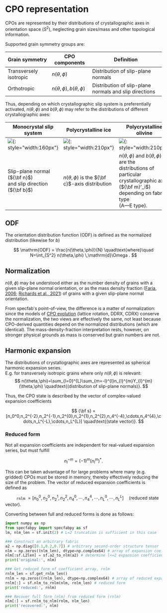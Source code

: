 # CPO representation

CPOs are represented by their distributions of crystallographic axes in orientation space ($S^2$), neglecting grain sizes/mass and other topological information.

Supported grain symmetry groups are:

| Grain symmetry | CPO components | Definition |
| --- | --- | --- | 
| Transversely isotropic | $n(\theta,\phi)$                  | Distribution of slip-plane normals |
| Orthotropic            | $n(\theta,\phi),\,b(\theta,\phi)$ | Distribution of slip-plane normals and slip directions |

Thus, depending on which crystallographic slip system is preferentially activated, $n(\theta,\phi)$ and $b(\theta,\phi)$ may refer to the distributions of different crystallographic axes:

| <center> Monocrystal slip system</center> | <center>Polycrystalline ice</center> | <center>Polycrystalline olivine</center> |
| :- | :- | :- |
| ![](https://raw.githubusercontent.com/nicholasmr/specfab/main/images/slipplane.png){: style="width:160px"} | ![](https://raw.githubusercontent.com/nicholasmr/specfab/main/images/tranisotropic/polycrystal-ice.png){: style="width:210px"} | ![](https://raw.githubusercontent.com/nicholasmr/specfab/main/images/orthotropic/polycrystal.png){: style="width:210px"} |
| Slip-plane normal (${\bf n}$) <br>and slip direction (${\bf b}$) | $n(\theta,\phi)$ is the ${\bf c}$-axis distribution | $n(\theta,\phi)$ and $b(\theta,\phi)$ are the <br> distributions of particular <br> crystallographic axes (${\bf m}'_i$) <br> depending on fabric type <br> (A&mdash;E type). |

## ODF

The orientation distribution function (ODF) is defined as the normalized distribution (likewise for $b$)

$$ 
\mathrm{ODF} = \frac{n(\theta,\phi)}{N} \quad\text{where}\quad N=\int_{S^2} n(\theta,\phi) \,\mathrm{d}\Omega .
$$

## Normalization

$n(\theta,\phi)$ may be understood either as the number density of grains with a given slip-plane normal orientation, or as the mass density fraction ([Faria, 2006](https://royalsocietypublishing.org/doi/abs/10.1098/rspa.2005.1610); [Richards et al., 2021](https://www.sciencedirect.com/science/article/abs/pii/S0012821X20306622)) of grains with a given slip-plane normal orientation.

From specfab's point-of-view, the difference is a matter of normalization: since the models of [CPO evolution](cpo-dynamics-tranisotropic.md) (lattice rotation, DDRX, CDRX) conserve the normalization, the two views are effectively the same, not least because CPO-derived quantities depend on the normalized distributions (which are identical).
The mass-density-fraction interpretation rests, however, on stronger physical grounds as mass is conserved but grain numbers are not.


## Harmonic expansion

The distributions of crystallographic axes are represented as spherical harmonic expansion series.
<br>
E.g. for transversely isotropic grains where only $n(\theta,\phi)$ is relevant:
$$ 
n(\theta,\phi)=\sum_{l=0}^{L}\sum_{m=-l}^{l}n_{l}^{m}Y_{l}^{m}(\theta,\phi) \quad\text{(distribution of slip-plane normals)}.
$$


Thus, the CPO state is described by the vector of complex-valued expansion coefficients

$$
{\bf s} = [n_0^0,n_2^{-2},n_2^{-1},n_2^{0},n_2^{1},n_2^{2},n_4^{-4},\cdots,n_4^{4},\cdots,n_L^{-L},\cdots,n_L^{L}] \quad\text{(state vector)}.
$$

### Reduced form

Not all expansion coefficients are independent for real-valued expansion series, but must fulfill

$$ 
n_l^{-m}=(-1)^m(n_l^m)^* .
$$

This can be taken advantage of for large problems where many (e.g. gridded) CPOs must be stored in memory, thereby effectively reducing the size of the problem. 
The vector of reduced expansion coefficients is defined as

$\qquad$ `rnlm` $= [n_0^0,n_2^{0},n_2^{1},n_2^{2},n_4^{0},\cdots,n_4^{4},\cdots,n_L^{0},\cdots,n_L^{L}] \quad\text{(reduced state vector)}.$

Converting between full and reduced forms is done as follows:

```python
import numpy as np
from specfabpy import specfabpy as sf
lm, nlm_len = sf.init(2) # L=2 truncation is sufficient in this case

### Construct an arbitrary fabric
a2 = np.diag([0.1,0.2,0.7]) # arbitrary second-order structure tensor
nlm = np.zeros((nlm_len), dtype=np.complex64) # array of expansion coefficients
nlm[:sf.L2len] = sf.a2_to_nlm(a2) # determine l<=2 expansion coefficients of ODF
print('original:', nlm)

### Get reduced form of coefficient array, rnlm
rnlm_len = sf.get_rnlm_len() 
rnlm = np.zeros((rnlm_len), dtype=np.complex64) # array of reduced expansion coefficients
rnlm[:] = sf.nlm_to_rnlm(nlm, rnlm_len) # reduced form
print('reduced:', rnlm)

### Recover full form (nlm) from reduced form (rnlm)
nlm[:] = sf.rnlm_to_nlm(rnlm, nlm_len)
print('recovered:', nlm)
```

